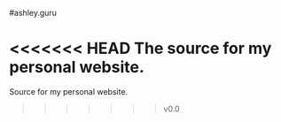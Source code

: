 #ashley.guru

<<<<<<< HEAD
The source for my personal website.
=======
Source for my personal website.
>>>>>>> v0.0
